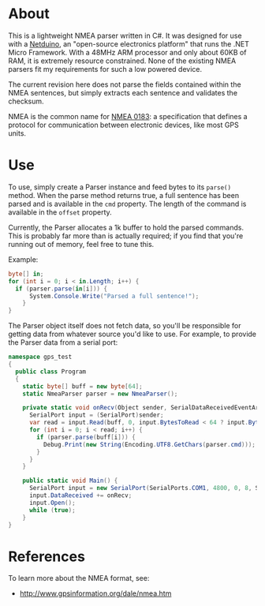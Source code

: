 About
=====
This is a lightweight NMEA parser written in C#. It was designed for use with
a [Netduino](http://netduino.com), an "open-source electronics platform" that runs
the .NET Micro Framework. With a 48MHz ARM processor and only about 60KB of RAM,
it is extremely resource constrained. None of the existing NMEA parsers fit my
requirements for such a low powered device.

The current revision here does not parse the fields contained within the NMEA
sentences, but simply extracts each sentence and validates the checksum.

NMEA is the common name for [NMEA 0183](http://en.wikipedia.org/wiki/NMEA_0183): a
specification that defines a protocol for communication between electronic devices,
like most GPS units.

Use
=====
To use, simply create a Parser instance and feed bytes to its `parse()` method. When
the parse method returns true, a full sentence has been parsed and is available
in the `cmd` property. The length of the command is available in the `offset` property.

Currently, the Parser allocates a 1k buffer to hold the parsed commands. This is
probably far more than is actually required; if you find that you're running out
of memory, feel free to tune this.

Example:

```c#
byte[] in;
for (int i = 0; i < in.Length; i++) {
  if (parser.parse(in[i])) {
	  System.Console.Write("Parsed a full sentence!");
	}
}
```

The Parser object itself does not fetch data, so you'll be responsible for getting data from whatever source you'd like to use. For example, to provide the Parser data from a serial port:

```c#
namespace gps_test
{
  public class Program
  {
    static byte[] buff = new byte[64];
    static NmeaParser parser = new NmeaParser();

    private static void onRecv(Object sender, SerialDataReceivedEventArgs args) {
      SerialPort input = (SerialPort)sender;
      var read = input.Read(buff, 0, input.BytesToRead < 64 ? input.BytesToRead : 64);
      for (int i = 0; i < read; i++) {
        if (parser.parse(buff[i])) {
          Debug.Print(new String(Encoding.UTF8.GetChars(parser.cmd)));
        }
      }
    }

    public static void Main() {
      SerialPort input = new SerialPort(SerialPorts.COM1, 4800, 0, 8, StopBits.One);
      input.DataReceived += onRecv;
      input.Open();
      while (true);
    }
}
```

References
==========

To learn more about the NMEA format, see:

* http://www.gpsinformation.org/dale/nmea.htm
